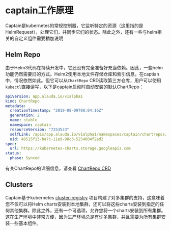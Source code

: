 # captain工作原理

Captain是kubernetes的常规控制器，它监听特定的资源（这里指的是HelmRequest），处理它们，并同步它们的状态。除此之外，还有一些与helm相关的自定义组件需要稍加说明



## Helm Repo

由于Helm3代码在持续开发中，它还没有完全准备好充当依赖。因此，一些helm功能仍然需要旧的方式。Helm2使用本地文件存储仓库和索引信息。在captian中，情况依然如此。但它可以从`ChartRepo` CRD读取第三方仓库，用户可以使用`kubectl`直接读写，以下是captain启动时自动安装的默认ChartRepo：


```yaml
apiVersion: app.alauda.io/v1alpha1
kind: ChartRepo
metadata:
  creationTimestamp: "2019-08-09T08:04:16Z"
  generation: 2
  name: stable
  namespace: captain
  resourceVersion: "7253523"
  selfLink: /apis/app.alauda.io/v1alpha1/namespaces/captain/chartrepos/stable
  uid: 48515f13-ba7c-11e9-98c3-5254004f2ad2
spec:
  url: https://kubernetes-charts.storage.googleapis.com
status:
  phase: Synced
```
有关ChartRepo的详细信息，请查看 [ChartRepo CRD](./chartrepo.md)

## Clusters

Captain基于kubernetes [cluster-registry](https://github.com/kubernetes/cluster-registry) 项目构建了对多集群的支持，这意味着您不仅可以将Helm charts安装到本地集群，还可以将这些charts安装到指定的任何其他集群。除此之外，还有一个可选项，允许您将一个charts安装到所有集群。这在生产环境中非常方便，因为生产环境总是有许多集群，并且需要为所有集群安装一些基本组件。





